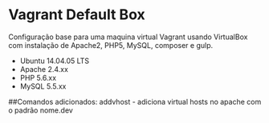 # Vagrant Default Box
Configuração base para uma maquina virtual Vagrant usando VirtualBox com instalação de Apache2, PHP5, MySQL, composer e gulp.
- Ubuntu 14.04.05 LTS
- Apache 2.4.xx
- PHP 5.6.xx
- MySQL 5.5.xx

##Comandos adicionados:
addvhost - adiciona virtual hosts no apache com o padrão nome.dev
